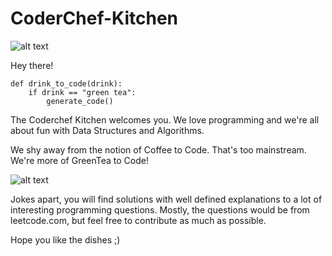 # CoderChef-Kitchen

![alt text](https://raw.githubusercontent.com/DivyaGodayal/CoderChef-Kitchen/master/Images/coffee-to-code.png)

Hey there!

```
def drink_to_code(drink):
    if drink == "green tea":
        generate_code()
```

The Coderchef Kitchen welcomes you. We love programming and we're all about fun with Data Structures and Algorithms. 

We shy away from the notion of Coffee to Code. That's too mainstream. We're more of GreenTea to Code!

![alt text](http://farm6.static.flickr.com/5661/22850969655_c43bedf0f8.jpg)

Jokes apart, you will find solutions with well defined explanations to a lot of interesting programming questions. Mostly, the questions would be from leetcode.com, but feel free to contribute as much as possible. 

Hope you like the dishes ;)

